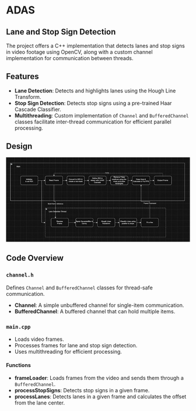 # ADAS

## Lane and Stop Sign Detection

The project offers a C++ implementation that detects lanes and stop signs in video footage using OpenCV, along with a custom channel implementation for communication between threads.

## Features

- **Lane Detection**: Detects and highlights lanes using the Hough Line Transform.
- **Stop Sign Detection**: Detects stop signs using a pre-trained Haar Cascade Classifier.
- **Multithreading**: Custom implementation of `Channel` and `BufferedChannel` classes facilitate inter-thread communication for efficient parallel processing.

## Design
![Project Design](design.jpg "Project Design")

## Code Overview

### `channel.h`

Defines `Channel` and `BufferedChannel` classes for thread-safe communication.

- **Channel**: A simple unbuffered channel for single-item communication.
- **BufferedChannel**: A buffered channel that can hold multiple items.

### `main.cpp`

- Loads video frames.
- Processes frames for lane and stop sign detection.
- Uses multithreading for efficient processing.

#### Functions

- **frameLoader**: Loads frames from the video and sends them through a `BufferedChannel`.
- **processStopSigns**: Detects stop signs in a given frame.
- **processLanes**: Detects lanes in a given frame and calculates the offset from the lane center.

